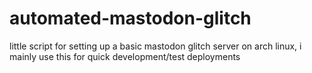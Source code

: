 # automated-mastodon-glitch

little script for setting up a basic mastodon glitch server on arch linux, i mainly use this for quick development/test deployments
